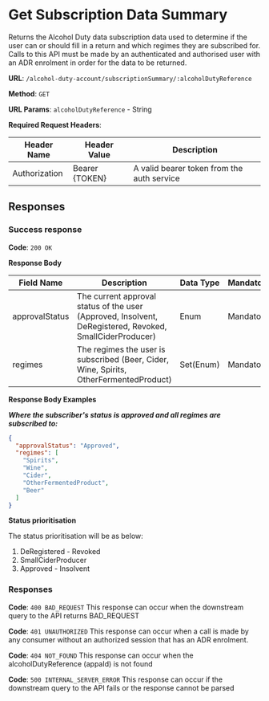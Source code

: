 # Get Subscription Data Summary


Returns the Alcohol Duty data subscription data used to determine if the user can or should fill in a return and which regimes they are subscribed for.
Calls to this API must be made by an authenticated and authorised user with an ADR enrolment in order for the data to be returned.

**URL**: `/alcohol-duty-account/subscriptionSummary/:alcoholDutyReference`

**Method**: `GET`

**URL Params**: `alcoholDutyReference` - String

**Required Request Headers**:

| Header Name   | Header Value   | Description                                |
|---------------|----------------|--------------------------------------------|
| Authorization | Bearer {TOKEN} | A valid bearer token from the auth service |

## Responses

### Success response

**Code**: `200 OK`

**Response Body**

| Field Name                            | Description                                                                                              | Data Type  | Mandatory/Optional                                                             | Notes                                |
|---------------------------------------|----------------------------------------------------------------------------------------------------------|------------|--------------------------------------------------------------------------------|--------------------------------------|
| approvalStatus                        | The current approval status of the user (Approved, Insolvent, DeRegistered, Revoked, SmallCiderProducer) | Enum       | Mandatory                                                                      |                                      |
| regimes                               | The regimes the user is subscribed (Beer, Cider, Wine, Spirits, OtherFermentedProduct)                   | Set(Enum)  | Mandatory                                                                      |                                      |

**Response Body Examples**

***Where the subscriber's status is approved and all regimes are subscribed to:***

```json
{
  "approvalStatus": "Approved",
  "regimes": [
    "Spirits",
    "Wine",
    "Cider",
    "OtherFermentedProduct",
    "Beer"
  ]
}
```

**Status prioritisation**

The status prioritisation will be as below:

1. DeRegistered - Revoked
1. SmallCiderProducer
1. Approved - Insolvent

### Responses
**Code**: `400 BAD_REQUEST`
This response can occur when the downstream query to the API returns BAD_REQUEST

**Code**: `401 UNAUTHORIZED`
This response can occur when a call is made by any consumer without an authorized session that has an ADR enrolment.

**Code**: `404 NOT_FOUND`
This response can occur when the alcoholDutyReference (appaId) is not found

**Code**: `500 INTERNAL_SERVER_ERROR`
This response can occur if the downstream query to the API fails or the response cannot be parsed